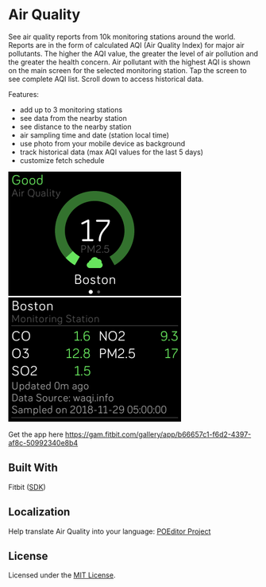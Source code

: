 # Air Quality

See air quality reports from 10k monitoring stations around the world. Reports are in the form of calculated AQI (Air Quality Index) for major air pollutants. The higher the AQI value, the greater the level of air pollution and the greater the health concern. Air pollutant with the highest AQI is shown on the main screen for the selected monitoring station. Tap the screen to see complete AQI list. Scroll down to access historical data.

Features: 
- add up to 3 monitoring stations
- see data from the nearby station
- see distance to the nearby station
- air sampling time and date (station local time)
- use photo from your mobile device as background
- track historical data (max AQI values for the last 5 days)
- customize fetch schedule

![](Screenshot-1.png)
![](Screenshot-2.png)

Get the app here https://gam.fitbit.com/gallery/app/b66657c1-f6d2-4397-af8c-50992340e8b4

## Built With

Fitbit ([SDK](https://dev.fitbit.com/getting-started))

## Localization

Help translate Air Quality into your language: [POEditor Project](https://poeditor.com/join/project/OcBNqlpxR4)

## License

Licensed under the [MIT License](./LICENSE).

